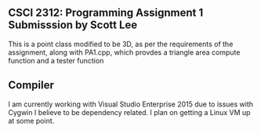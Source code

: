 ## CSCI 2312: Programming Assignment 1 Submisssion by Scott Lee

This is a point class modified to be 3D, as per the requirements of the assignment, along with PA1.cpp, which provdes a triangle area compute function and a tester function

## Compiler
I am currently working with Visual Studio Enterprise 2015 due to issues with Cygwin I believe to be dependency related. I plan on getting a Linux VM up at some point.
